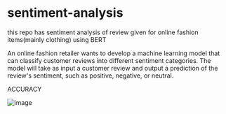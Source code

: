 # sentiment-analysis
this repo has sentiment analysis of review given for online fashion items(mainly clothing) using BERT

An online fashion retailer wants to develop a machine learning model that can classify customer reviews into different sentiment categories. The model will take as input a customer review and output a prediction of the review's sentiment, such as positive, negative, or neutral.


ACCURACY



![image](https://github.com/Srieswari/sentiment-analysis/assets/99708903/706df4ce-7706-4db3-b26b-f825d539bf16)
